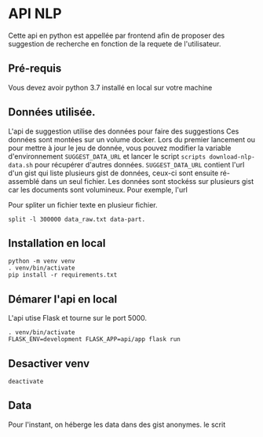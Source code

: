 # API NLP

Cette api en python est appellée par frontend afin de proposer des suggestion de recherche en fonction de la requete de l'utilisateur.

## Pré-requis

Vous devez avoir python 3.7 installé en local sur votre machine

## Données utilisée.

L'api de suggestion utilise des données pour faire des suggestions
Ces données sont montées sur un volume docker. Lors du premier lancement ou pour mettre à jour
le jeu de donnée, vous pouvez modifier la variable d'environnement `SUGGEST_DATA_URL` et
lancer le script `scripts download-nlp-data.sh` pour récupérer d'autres données.
`SUGGEST_DATA_URL` contient l'url d'un gist qui liste plusieurs gist de données, 
ceux-ci sont ensuite ré-assemblé dans un seul fichier.
Les données sont stockéss sur plusieurs gist car les documents sont volumineux.
Pour exemple, l'url 

Pour spliter un fichier texte en plusieur fichier.
```
split -l 300000 data_raw.txt data-part.
```


## Installation en local

```
python -m venv venv
. venv/bin/activate
pip install -r requirements.txt
```

## Démarer l'api en local

L'api utise Flask et tourne sur le port 5000.

```
. venv/bin/activate
FLASK_ENV=development FLASK_APP=api/app flask run
```

## Desactiver venv

```
deactivate
```
## Data

Pour l'instant, on héberge les data dans des gist anonymes. le scrit